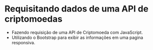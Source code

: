 # Requisitando dados de uma API de criptomoedas

+ Fazendo requisição de uma API de Criptomoeda com JavaScript. 
+ Utilizando o Bootstrap para exibir as informações em uma pagina responsiva.

